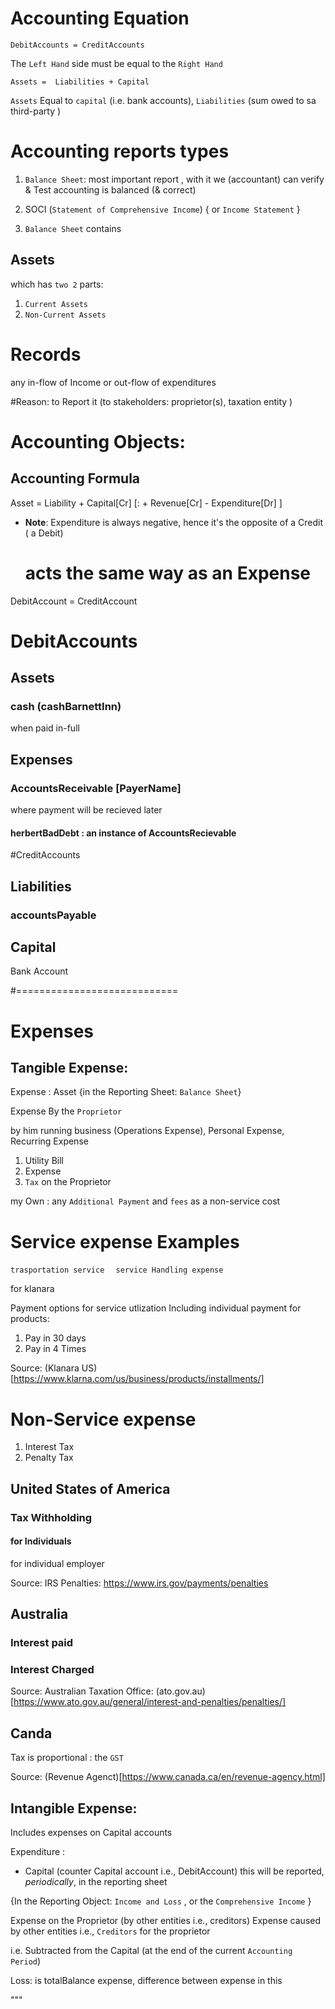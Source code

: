 # Accounting Equation 
`DebitAccounts = CreditAccounts`

The `Left Hand` side must be equal to the `Right Hand`

`Assets =  Liabilities + Capital `

`Assets` Equal to `capital` (i.e. bank accounts), `Liabilities` (sum owed to sa third-party )


# Accounting reports types 

1.  `Balance Sheet`: most important report , with it we (accountant)  can verify & Test  accounting is balanced (& correct)

2. SOCI (`Statement of Comprehensive Income`) { or `Income Statement` }

1. `Balance Sheet`
contains 

## Assets 

which has `two 2` parts:

1. `Current Assets` 
2. `Non-Current Assets`

# Records 
any in-flow of Income
or out-flow of expenditures 

#Reason: to Report it (to stakeholders: proprietor(s), taxation entity )

# Accounting Objects: 

## Accounting Formula     

Asset =  Liability + Capital[Cr] [: + Revenue[Cr] - Expenditure[Dr] ]

* **Note**: Expenditure is always negative, hence it's the opposite of a Credit ( a Debit)

     # acts  the same way as an Expense 
     
DebitAccount = CreditAccount

# DebitAccounts 

## Assets 

### cash (cashBarnettInn)         
when paid in-full

## Expenses 
### AccountsReceivable [PayerName]   
where payment will be recieved later 

#### herbertBadDebt : an instance of AccountsRecievable

#CreditAccounts

## Liabilities 

### accountsPayable 
 

## Capital  

Bank Account 

#============================

# Expenses 

## Tangible Expense: 

Expense : Asset  {in the Reporting Sheet: `Balance Sheet`}
	
Expense  By the `Proprietor`

by him running business (Operations Expense), Personal Expense, Recurring Expense 
1. Utility Bill 
2. Expense 
3. `Tax` on the Proprietor   

my Own : any `Additional Payment` and `fees`  as a  non-service cost 


# Service expense Examples 

`trasportation service `
` service Handling expense`


for klanara 

Payment options for service utlization Including
individual payment for products:

1. Pay in 30 days 
2. Pay in 4 Times 

Source: (Klanara US)[https://www.klarna.com/us/business/products/installments/] 

# Non-Service expense 

1. Interest Tax 
1. Penalty Tax 

## United States of America 

### Tax Withholding

#### for Individuals 
for individual employer


Source: IRS Penalties: https://www.irs.gov/payments/penalties

## Australia


### Interest paid 

### Interest Charged 

Source: Australian Taxation Office: (ato.gov.au)[https://www.ato.gov.au/general/interest-and-penalties/penalties/]

## Canda

Tax is proportional : the `GST`

Source: (Revenue Agenct)[https://www.canada.ca/en/revenue-agency.html]

## Intangible Expense: 
 
 Includes expenses on Capital accounts 
 
Expenditure : 

- Capital (counter Capital account i.e., DebitAccount) 
this will be reported, _periodically_, in the reporting sheet 

{In the Reporting Object: `Income and Loss` , or the  `Comprehensive Income` }

	
Expense on the Proprietor  (by other entities i.e., creditors) 
Expense caused by other entities i.e., `Creditors` for  the proprietor
 
i.e.
Subtracted from the Capital (at the end of the current `Accounting Period`)
	
Loss:  is totalBalance expense, difference  between expense in this 

"""
